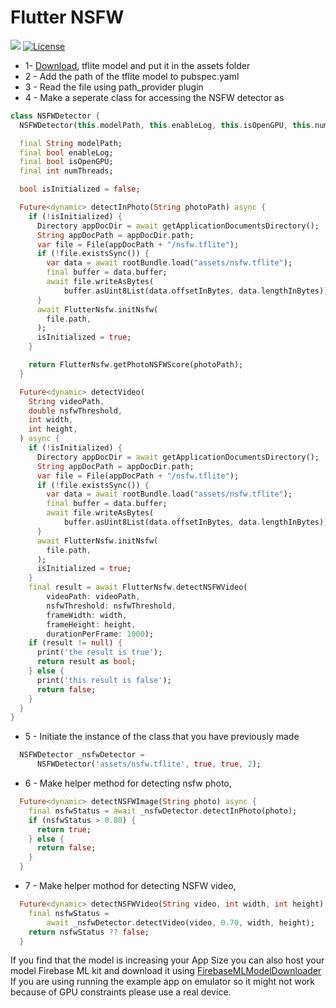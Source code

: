
# Flutter NSFW

 [![](https://img.shields.io/badge/Base-TensorFlow-brightgreen.svg)](https://github.com/ahsanalidev/flutter_nsfw) 
[![License](https://img.shields.io/badge/License-BSD%203--Clause-orange.svg)](https://opensource.org/licenses/BSD-3-Clause)

  

- 1- [Download](https://github.com/devzwy/open_nsfw_android/blob/dev/app/src/main/assets/nsfw.tflite), tflite model and put it in the assets folder
- 2 - Add the path of the tflite model to pubspec.yaml
- 3 - Read the file using path_provider plugin
- 4 - Make a seperate class for accessing the NSFW detector as
``` dart
class NSFWDetector {
  NSFWDetector(this.modelPath, this.enableLog, this.isOpenGPU, this.numThreads);

  final String modelPath;
  final bool enableLog;
  final bool isOpenGPU;
  final int numThreads;

  bool isInitialized = false;

  Future<dynamic> detectInPhoto(String photoPath) async {
    if (!isInitialized) {
      Directory appDocDir = await getApplicationDocumentsDirectory();
      String appDocPath = appDocDir.path;
      var file = File(appDocPath + "/nsfw.tflite");
      if (!file.existsSync()) {
        var data = await rootBundle.load("assets/nsfw.tflite");
        final buffer = data.buffer;
        await file.writeAsBytes(
            buffer.asUint8List(data.offsetInBytes, data.lengthInBytes));
      }
      await FlutterNsfw.initNsfw(
        file.path,
      );
      isInitialized = true;
    }

    return FlutterNsfw.getPhotoNSFWScore(photoPath);
  }

  Future<dynamic> detectVideo(
    String videoPath,
    double nsfwThreshold,
    int width,
    int height,
  ) async {
    if (!isInitialized) {
      Directory appDocDir = await getApplicationDocumentsDirectory();
      String appDocPath = appDocDir.path;
      var file = File(appDocPath + "/nsfw.tflite");
      if (!file.existsSync()) {
        var data = await rootBundle.load("assets/nsfw.tflite");
        final buffer = data.buffer;
        await file.writeAsBytes(
            buffer.asUint8List(data.offsetInBytes, data.lengthInBytes));
      }
      await FlutterNsfw.initNsfw(
        file.path,
      );
      isInitialized = true;
    }
    final result = await FlutterNsfw.detectNSFWVideo(
        videoPath: videoPath,
        nsfwThreshold: nsfwThreshold,
        frameWidth: width,
        frameHeight: height,
        durationPerFrame: 1000);
    if (result != null) {
      print('the result is true');
      return result as bool;
    } else {
      print('this result is false');
      return false;
    }
  }
}
```

- 5 - Initiate the instance of the class that you have previously made 
``` dart
  NSFWDetector _nsfwDetector =
      NSFWDetector('assets/nsfw.tflite', true, true, 2);
```

- 6 - Make helper method for detecting nsfw photo, 
``` dart
  Future<dynamic> detectNSFWImage(String photo) async {
    final nsfwStatus = await _nsfwDetector.detectInPhoto(photo);
    if (nsfwStatus > 0.80) {
      return true;
    } else {
      return false;
    }
  }

```
- 7 - Make helper mothod for detecting NSFW video,
``` dart
  Future<dynamic> detectNSFWVideo(String video, int width, int height) async {
    final nsfwStatus =
        await _nsfwDetector.detectVideo(video, 0.70, width, height);
    return nsfwStatus ?? false;
  }
```


If you find that the model is increasing your App Size you can also host your model Firebase ML kit and download it using [FirebaseMLModelDownloader](https://pub.dev/packages/firebase_ml_model_downloader)
If you are using running the example app on emulator so it might not work because of GPU constraints please use a real device.
  

